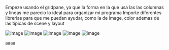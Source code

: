 Empeze usando el gridpane, ya que la forma en la que usa las las columnas y lineas me parecio lo ideal para organizar mi programa
Importe diferentes librerias para que me puedan ayudar, como la de image, color ademas de las tipicas de scene y layout

![image](https://github.com/kenyba15/tarea/assets/168501498/96a42fbb-8621-447e-8180-230b85099e45)
![image](https://github.com/kenyba15/tarea/assets/168501498/af930255-9201-44d7-b753-225a97334144)
![image](https://github.com/kenyba15/tarea/assets/168501498/f19ac93a-3868-49a9-86f8-c78e05689c50)
![image](https://github.com/kenyba15/tarea/assets/168501498/94f304a4-e054-421a-b06b-2d6ee2e4d212)
![image](https://github.com/kenyba15/tarea/assets/168501498/0b6dcd2d-7d52-4ec1-a1be-022b02196194)

aaaa
